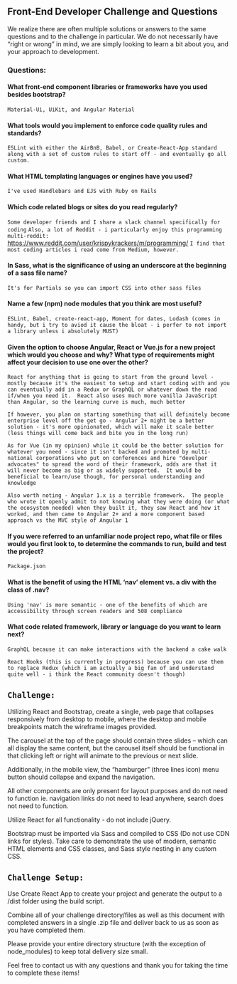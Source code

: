 ## Front-End Developer Challenge and Questions

We realize there are often multiple solutions or answers to the same questions and to the challenge in particular. We do not necessarily have “right or wrong” in mind, we are simply looking to learn a bit about you, and your approach to development. 


### Questions:

#### What front-end component libraries or frameworks have you used besides bootstrap?

`Material-Ui, UiKit, and Angular Material`

#### What tools would you implement to enforce code quality rules and standards? 

`ESLint with either the AirBnB, Babel, or Create-React-App standard along with a set of custom rules to start off - and eventually go all custom.`

#### What HTML templating languages or engines have you used?

`I've used Handlebars and EJS with Ruby on Rails`

#### Which code related blogs or sites do you read regularly?

`Some developer friends and I share a slack channel specifically for coding`
`Also, a lot of Reddit - i particularly enjoy this programming multi-reddit:` <https://www.reddit.com/user/krispykrackers/m/programming/>
`I find that most coding articles i read come from Medium, however.`

#### In Sass, what is the significance of using an underscore at the beginning of a sass file name?

`It's for Partials so you can import CSS into other sass files`

#### Name a few (npm) node modules that you think are most useful?

`ESLint, Babel, create-react-app, Moment for dates, Lodash (comes in handy, but i try to aviod it cause the bloat - i perfer to not import a library unless i absolutely MUST)`

#### Given the option to choose Angular, React or Vue.js for a new project which would you choose and why? What type of requirements might affect your decision to use one over the other?

`React for anything that is going to start from the ground level - mostly because it's the easiest to setup and start coding with and you can eventually add in a Redux or GraphQL or whatever down the road if/when you need it.  React also uses much more vanilla JavaScript than Angular, so the learning curve is much, much better`

`If however, you plan on starting something that will definitely become enterprise level off the get go - Angular 2+ might be a better solution - it's more opinionated, which will make it scale better (less things will come back and bite you in the long run)`

`As for Vue (in my opinion) while it could be the better solution for whatever you need - since it isn't backed and promoted by multi-national corporations who put on conferences and hire "develper advocates" to spread the word of their framework, odds are that it will never become as big or as widely supported.  It would be beneficial to learn/use though, for personal understanding and knowledge`

`Also worth noting - Angular 1.x is a terrible framework.  The people who wrote it openly admit to not knowing what they were doing (or what the ecosystem needed) when they built it, they saw React and how it worked, and then came to Angular 2+ and a more component based approach vs the MVC style of Angular 1`

#### If you were referred to an unfamiliar node project repo, what file or files would you first look to, to determine the commands to run, build and test the project?

`Package.json`

#### What is the benefit of using the HTML ‘nav’ element vs. a div with the class of .nav?

`Using 'nav' is more semantic - one of the benefits of which are accessibility through screen readers and 508 compliance`

#### What code related framework, library or language do you want to learn next?

`GraphQL because it can make interactions with the backend a cake walk`

`React Hooks (this is currently in progress) because you can use them to replace Redux (which i am actually a big fan of and understand quite well - i think the React community doesn't though)`



## `Challenge:`

Utilizing React and Bootstrap, create a single, web page that collapses responsively from desktop to mobile, where the desktop and mobile breakpoints match the wireframe images provided.
	
The carousel at the top of the page should contain three slides  – which can all display the same content, but the carousel itself should be functional in that clicking left or right will animate to the previous or next slide.

Additionally, in the mobile view, the “hamburger” (three lines icon) menu button should collapse and expand the navigation.

All other components are only present for layout purposes and do not need to function ie. navigation links do not need to lead anywhere, search does not need to function.

Utilize React for all functionality - do not include jQuery.

Bootstrap must be imported via Sass and compiled to CSS (Do not use CDN links for styles). Take care to demonstrate the use of modern, semantic HTML elements and CSS classes, and Sass style nesting in any custom CSS.

## `Challenge Setup:`

Use Create React App to create your project and generate the output to a /dist folder using the build script.

Combine all of your challenge directory/files as well as this document with completed answers in a single .zip file and deliver back to us as soon as you have completed them.

Please provide your entire directory structure (with the exception of node_modules) to keep total delivery size small.

Feel free to contact us with any questions and thank you for taking the time to complete these items!

